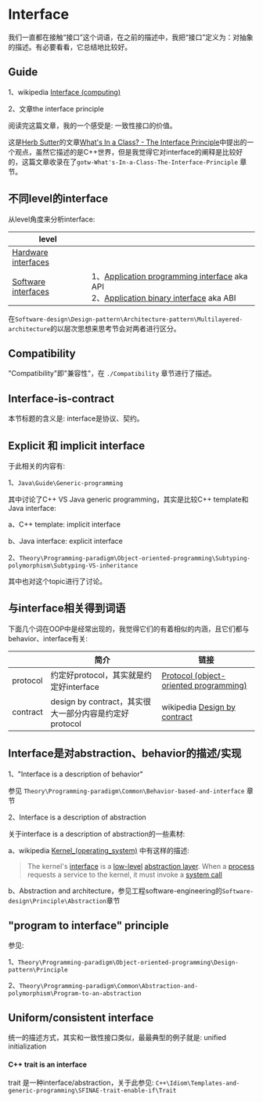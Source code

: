 # Interface

我们一直都在接触“接口”这个词语，在之前的描述中，我把“接口”定义为：对抽象的描述。有必要看看，它总结地比较好。



## Guide

1、wikipedia [Interface (computing)](https://en.wikipedia.org/wiki/Interface_(computing))

2、文章the interface principle

阅读完这篇文章，我的一个感受是: 一致性接口的价值。

这是[Herb Sutter](http://en.wikipedia.org/wiki/Herb_Sutter)的文章[What's In a Class? - The Interface Principle](http://www.gotw.ca/publications/mill02.htm)中提出的一个观点，虽然它描述的是C++世界，但是我觉得它对interface的阐释是比较好的，这篇文章收录在了`gotw-What's-In-a-Class-The-Interface-Principle` 章节。



## 不同level的interface

从level角度来分析interface: 

| level                                                        |                                                              |
| ------------------------------------------------------------ | ------------------------------------------------------------ |
| [Hardware interfaces](https://en.wikipedia.org/wiki/Interface_(computing)#Hardware_interfaces) |                                                              |
| [Software interfaces](https://en.wikipedia.org/wiki/Interface_(computing)#Software_interfaces) | 1、[Application programming interface](https://en.wikipedia.org/wiki/Application_programming_interface) aka API <br>2、[Application binary interface](https://en.wikipedia.org/wiki/Application_binary_interface) aka ABI |

在`Software-design\Design-pattern\Architecture-pattern\Multilayered-architecture`的以层次思想来思考节会对两者进行区分。



## Compatibility

"Compatibility"即"兼容性"，在 `./Compatibility` 章节进行了描述。



## Interface-is-contract

本节标题的含义是: interface是协议、契约。



## Explicit 和 implicit interface

于此相关的内容有:

1、`Java\Guide\Generic-programming`

其中讨论了C++ VS Java generic programming，其实是比较C++ template和Java interface:

a、C++ template: implicit interface

b、Java interface: explicit interface

2、`Theory\Programming-paradigm\Object-oriented-programming\Subtyping-polymorphism\Subtyping-VS-inheritance`

其中也对这个topic进行了讨论。



## 与interface相关得到词语

下面几个词在OOP中是经常出现的，我觉得它们的有着相似的内涵，且它们都与behavior、interface有关:

|          | 简介                                                   | 链接                                                         |
| -------- | ------------------------------------------------------ | ------------------------------------------------------------ |
| protocol | 约定好protocol，其实就是约定好interface                | [Protocol (object-oriented programming)](https://en.wikipedia.org/wiki/Protocol_(object-oriented_programming)) |
| contract | design by contract，其实很大一部分内容是约定好protocol | wikipedia [Design by contract](https://en.wikipedia.org/wiki/Design_by_contract) <br> |



## Interface是对abstraction、behavior的描述/实现

1、"Interface is a description of behavior"

参见 `Theory\Programming-paradigm\Common\Behavior-based-and-interface` 章节

2、Interface is a description of abstraction

关于interface is a description of abstraction的一些素材:

a、wikipedia [Kernel_(operating_system)](https://en.wikipedia.org/wiki/Kernel_(operating_system)) 中有这样的描述:

> The kernel's [interface](https://en.wikipedia.org/wiki/Application_programming_interface) is a [low-level](https://en.wikipedia.org/wiki/High-_and_low-level) [abstraction layer](https://en.wikipedia.org/wiki/Abstraction_layer). When a [process](https://en.wikipedia.org/wiki/Process_(computing)) requests a service to the kernel, it must invoke a [system call](https://en.wikipedia.org/wiki/System_call)

b、Abstraction and architecture，参见工程software-engineering的`Software-design\Principle\Abstraction`章节



## "program to interface"  principle

参见: 

1、`Theory\Programming-paradigm\Object-oriented-programming\Design-pattern\Principle`

2、`Theory\Programming-paradigm\Common\Abstraction-and-polymorphism\Program-to-an-abstraction`



## Uniform/consistent interface

统一的描述方式，其实和一致性接口类似，最最典型的例子就是: unified initialization

#### C++ trait is an interface

trait 是一种interface/abstraction，关于此参见: `C++\Idiom\Templates-and-generic-programming\SFINAE-trait-enable-if\Trait`




